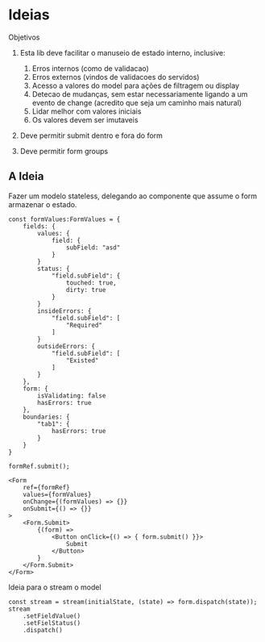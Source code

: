 # Ideias 

Objetivos

1. Esta lib deve facilitar o manuseio de estado interno, inclusive:     
    1. Erros internos (como de validacao)
    1. Erros externos (vindos de validacoes do servidos)
    1. Acesso a valores do model para ações de filtragem ou display
    1. Detecao de mudanças, sem estar necessariamente ligando a um evento de change (acredito que seja um caminho mais natural)
    1. Lidar melhor com valores iniciais
    1. Os valores devem ser imutaveis

1. Deve permitir submit dentro e fora do form
1. Deve permitir form groups

## A Ideia

Fazer um modelo stateless, delegando ao componente que assume o form armazenar o estado.

```tsx
const formValues:FormValues = {
    fields: {
        values: {
            field: {
                subField: "asd"
            }
        }
        status: {
            "field.subField": { 
                touched: true,
                dirty: true
            }
        }
        insideErrors: {
            "field.subField": [
                "Required"
            ]
        }
        outsideErrors: {
            "field.subField": [
                "Existed"
            ]
        }
    },
    form: {
        isValidating: false
        hasErrors: true
    },
    boundaries: {
        "tab1": {
            hasErrors: true
        }
    }
} 

formRef.submit();

<Form
    ref={formRef}
    values={formValues} 
    onChange={(formValues) => {}} 
    onSubmit={() => {}}
>
    <Form.Submit>
        {(form) => 
            <Button onClick={() => { form.submit() }}>
                Submit
            </Button>
        }
    </Form.Submit>
</Form>
```

Ideia para o stream o model

```tsx
const stream = stream(initialState, (state) => form.dispatch(state));
stream
    .setFieldValue()
    .setFielStatus()
    .dispatch()
```